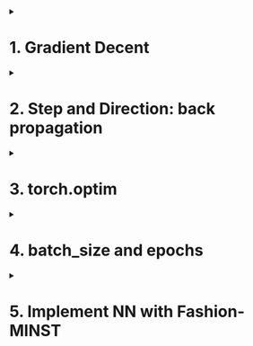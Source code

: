 <details>
<summary><h1>1. Gradient Decent</h1></summary>

## 1.1 Gradient Decent's direction and value

Assume loss function is L(w1,w2,b), use this L and derive with w1, w2, b seperately. Then the gradient expression is [∂L/∂w1, ∂L/∂w2, ∂L/∂b]T

## 1.2 Move the point (iterate one time)

w(t+1)=w(t)-η*∂L/∂w
η is steps or learning rate

following codes are 3-D loss function
```python
from matplotlib import pyplot as plt
from mpl_toolkits.mplot3d import Axes3D
from mpl_toolkits import mplot3d
import numpy as np

w1=np.arange(-10,10,0.05)
w2=np.arange(-10,10,0.05)
w1, w2=np.meshgrid(w1,w2)
lossfn=(2-w1-w2)**2+(4-3*w1-w2)**2

def plot_3D(elev=45, azim=50, X=w1, y=w2):
  fig,ax=plt.subplots(1,1,constrained_layout=True, figsize(8,8))
  ax=plt.subplot(projection="3d")
  ax.plot_surface(w1,w2,lossfn,cmap='rainbow',alpha=0.7)
  ax.view_init(elev=elev, azim=azim)
  ax.set_xlabel("w1", fontsize=20)
  ax.set_ylabel("w2", fontsize=20)
  ax.set_zlabel("lossfn", fontsize=20)

from ipywidgets import interact, fixed
interact(plot_3D, elev=[0,15,30], azip=(-180,180), X=fixed(w1),y=fixed(w2))
plt.show()
```


</details>



<details>
<summary><h1>2. Step and Direction: back propagation</h1></summary>

For **binary classification single layer** neural network, the calculation diagram is as follows

![Python_File_Operation](/_Deep_Learning_using_PyTorch/imgs/Binary_classification_single_layer_neural_network.png)

![Python_File_Operation](/_Deep_Learning_using_PyTorch/imgs/Loss_function_derive_with_w.png)

![Python_File_Operation](/_Deep_Learning_using_PyTorch/imgs/Single_layer_derivation.png)

For **binary classification two layers** neural network, the calculation diagram is as follows

![Python_File_Operation](/_Deep_Learning_using_PyTorch/imgs/Binary_classification_two_layers_neural_network.png)

![Python_File_Operation](/_Deep_Learning_using_PyTorch/imgs/Two_layers_derivation.png)

Before chain derivation, it is very hard to calculate the derivation...

![Python_File_Operation](/_Deep_Learning_using_PyTorch/imgs/Two_layers_derivation_1.png)

![Python_File_Operation](/_Deep_Learning_using_PyTorch/imgs/Two_layers_derivation_2.png)

After the chain derivation, the backpropagation can be shown as follows:

![Python_File_Operation](/_Deep_Learning_using_PyTorch/imgs/Two_layers_derivation_1_back.png)

![Python_File_Operation](/_Deep_Learning_using_PyTorch/imgs/Two_layers_derivation_2_back.png)

What does the following code mean?
```python
import torch

x=torch.tensor(1., requires_grad=True)   #requires_grad means allow calculate derivation with X
y=x**2

torch.autograd.grad(y,x)   # means for y=x**2, the gradient result of x=1
```

```python
import torch

x=torch.tensor(1,requires_grad=True, dtype=torch.float32)   # define x value

z=x**2  # define a loss function

y=torch.tensor(2, requires_grad=True, dtype=torch.float32)   # define y value

sigma=torch.sigmoid(z)

loss=-(y*torch.log(sigma)+(1-y)*log(1-sigma))

torch.autograd.grad(loss,x)

torch.autograd.grad(loss,y)

```

REQUIREMENTS: 3 classifications, 500 data samples, 20 features, 3 layers, 1st layer 13 neurons, 2nd layer 8 neurons
1st layer's activation function is relu, 2nd layer's activation function is sigmoid
```python
import torch
import torch.nn as nn
from torch.nn import functional as F

torch.manual_seed(420)
X=torch.rand((500,20), dtype=torch.float32)    # since we are not going to calculate gradient with x and y, therefore we don't need set requires_grad for x and y, to improve efficiency
y=torch.randint(low=0,high=3,size=(500,),dtype=torch.float32)    # since we are not going to calculate gradient with x and y, therefore we don't need set requires_grad for x and y, to improve efficiency

input_=X.shape[1]
output_=len(y.unique())

class Module(nn.Module):
  def __init__(self, in_features=40, out_features=2):
    super(Module,self).__init__()
    self.linear1=nn.Linear(in_features,13,bias=False)
    self.linear2=nn.Linear(13,8,bias=False)
    self.output=nn.Linear(8,out_features, bias=True)

  def forward(self,x):
    sigma1=torch.relu(self.linear1(x))
    sigma2=torch.sigmoid(self.linear2(sigma1))
    zhat=self.output(sigma2)
    return zhat

torch.manual_seed(420)
net=Model(in_features=input_, out_features=output_)
zhat=net.forward(x)

criterion=nn.CrossEntropyLoss()
loss=criterion(zhat, y.long())
loss

net.linear1.weight.grad   # not back-propagation yet, therefore no gradients yet
loss.backward(retain_graph=True)    # run back-propagation
net.linear1.weight.grad   # output gradients

```
> For three classification problems, loss function use logsoftmax + NLLLoss or CrossEntropyLoss
> 
> For binary classification problems, loss function use BCE or BCEWithLogitsLoss


> v(t)=gamma*v(t-1)-lr*dw
> 
> w(t+1)=w(t)+v(t)

</details>

<details>
<summary><h1>3. torch.optim</h1></summary>

continue the above codes, w(t+1)=w(t)-step*grad
```python
lr=10
w=net.linear1.weight.data
dw=net.linear1.weight.grad

v=torch.zeros(dw.shape[0], dw.shape[1])
v=gamma*v - lr*dw
w=w+v
```
use torch existing libraries to implement
```python
import torch
import torch.nn as nn
import torch.optim as optim
from torch.nn import functional as F

torch.manual_seed(420)
X=torch.rand((500,20), dtype=torch.float32)
y=torch.randint(low=0,high=3,size=(500,),dtype=torch.float32)

lr=0.1
gamma=0.9

input_=X.shape[1]
output_=len(y.unique())

class Module(nn.Module):
  def __init__(self, in_features=40, out_features=2):
    super(Module,self).__init__()
    self.linear1=nn.Linear(in_features,13,bias=False)
    self.linear2=nn.Linear(13,8,bias=False)
    self.output=nn.Linear(8,out_features, bias=True)

  def forward(self,x):
    sigma1=torch.relu(self.linear1(x))
    sigma2=torch.sigmoid(self.linear2(sigma1))
    zhat=self.output(sigma2)
    return zhat

torch.manual_seed(420)
net=Model(in_features=input_, out_features=output_)
zhat=net.forward(x)

criterion=nn.CrossEntropyLoss()
opt=optim.SGD(net.parameters(),
              lr=lr,
              momentum=gamma
            )

#forward propagation
#calculate loss function
#back propagation, calculate gradient
#update weights and momentum
#clear gradient

zhat=net.forward(x)
loss=criterion(zhat, y.reshape(500).long())
loss.backward()
opt.step() #move one step, update w, update momentum v
opt.zero_grad()


```
> Based on the above codes, we can conclude that we need to determine following steps to implement gradient decent with PyTorch modules:
> 1. Import library
> 2. Determin data samples, hyperparameters (lr, gamma)
> 3. Determine neural network architecture Model and its parameters
> 4. Determine neural network class, forward propagation
> 5. Determine loss function, calculate loss function
> 6. Backpropagation, calculate gradient
> 7. Determin optimization algorithms, and update weights and momentum
> 8. Clear gradient


> How to move one step?
> 1. Move forward
> 2. Calculate current iteration's loss function
> 3. Move back-propagation
> 4. Update weights and moments
> 5. Clear gradient. (Clear all gradients' results based on previous point)

</details>



<details>
<summary><h1>4. batch_size and epochs</h1></summary>

> SGD: use one sample. Stochastic Gradient Descent (SGD) is a simplification of Gradient Descent (GD) that reduces computational time by computing the gradient on a randomly chosen partition of the dataset instead of the whole dataset. SGD converges more quickly and requires less memory to store the cost function gradients, but the updates it produces can be characterized as noisy. 

> 
> mini-batch SGD: use mini batch. Mini-batch Gradient Descent (MBGD) is a cross between GD and SGD that splits the dataset into small subsets (batches) and computes the gradients for each batch. MBGD converges faster and produces more precise results than SGD, and provides more stable updates compared to SGD. MBGD is often the preferred choice as it brings together the strengths of both BGD and SGD.
> 
> GD: use all data

batch_size and epoches:  assume there are totally m data samples, batch_size is N, therefore the iteration number of one epoch is m/N.
In machine learning, an epoch is a complete pass of the training data through the algorithm.
Let's explain Epoch with an example. Consider a dataset that has 200 samples. These samples take 1000 epochs or 1000 turns for the dataset to pass through the model. It has a batch size of 5. This means that the model weights are updated when each of the 40 batches containing five samples passes through. Hence the model will be updated 40 times.

One epoch means that each sample in the training dataset has had an opportunity to update the internal model parameters. An epoch is comprised of one or more batches. For example, as above, an epoch that has one batch is called the batch gradient descent learning algorithm.

You can think of a for-loop over the number of epochs where each loop proceeds over the training dataset. Within this for-loop is another nested for-loop that iterates over each batch of samples, where one batch has the specified “batch size” number of samples.

If we have epoch=60, that means NN will learn the complete data sample for 60 times.

for epoch in number_of_epochs:
  for batch in number_of_batches:

Assume 1000 samples, batchsize=10, then in order to complete one training, we need 100 iterations and 1 epoch, and number of batch=1000/10=100.

for epoch in 1:
  for batch in 1000(total sample)/10(batchsize):

> [!IMPORTANT]
> for epoch in 1:
>   for iteration in number_of_batches:

## 4.3 TensorDataset and DataLoader

TensorDataset is used to pack features and labels into one object

DataLoader is used to split small batch

```python
import torch
from torch.utils.data import TensorDataset
from torch.tuils.data import DataLoader

a=torch.randn(500,2,3) #3d   #1st dimention must be the same
b=torch.randn(500,3,4,5) #4d
b=torch.randn(500,1) #2d
# As long as the 1st dimensions are the same, then they can be combined

data=TensorDataset(b,c)
for x in DataLoader(data):
  print(x)


bs=120
dataset=DataLoader(data
          ,batch_size=bs
          ,shuffle=True   #Before split into small batch, please randomnize dataset
          ,drop_last=False  #whether or not to discard the last batch
        )

for i in dataset:
  print(i)

```

How to use dataset and tensordataloader for reading sklearn data
```python
from sklearn.datasets import load_breast_cancer as LBC

data=LBC()

X=torch.tensor(data.data, dtype=torch.float32)
y=torch.tensor(data.target, dtype=torch.float32)

data=TensorDataset(X,y)
batchdata=DataLoader(data, batch_size=5, shuffle=True)

for x,y in batchdata:
  print(x)

```
How to use dataset and tensordataloader for reading csv data
```python
import pandas as pd
import numpy as np

data=pd.read_csv(r"C:\test.csv")

X=torch.tensor(np.array(data.iloc[:,:-1]), dtype=torch.float32)
y=torch.tensor(np.array(data.iloc[:,-1]), dtype=torch.float32)

data=TensorDataset(X,y)
batchdata=DataLoader(data, batch_size=1000, shuffle=True)

for x,y in batchdata:
  print(x)
```

>for x,y in batchdata:
>
>x is used for forward propagation, y is used for loss function calculation 
</details>



<details>
<summary><h1>5. Implement NN with Fashion-MINST </h1></summary>

![Python_File_Operation](/_Deep_Learning_using_PyTorch/imgs/torchvision_torchtext_torchaudio.png)

```python
import torchvision
import torchvision.transforms as transforms  # module to process data

mnist=torchvision.datasets.FashionMNIST(root=""
                        ,download=True
                        ,train=True   # data is for training or not?
                        ,transform=transforms.ToTensor()
                        )
mnist.data.shape     #torch.size([60000,28,28])  (sample_size, H-height, W-width, C-color)
mnist.targets.unique()

import matplotlib.pyplot as plt
plt.imshow(mnist[0][0].view(28,28).numpy());

# Modeling procedure includes two parts: external (build NN and loss function) and internal (gradient descent)
# Step 1: define hyper-parameters: step lr, moment value gamma, epochs, batch_size
# Step 2: Import data and split into batches
# Step 3: Define neural network architecture
# Step 4: Define loss function
# Step 5: Define optimization method
# Step 6: Execute optimization method on epoches and batch:
#       6.1: Forward propagation, calculate loss function
#       6.2: Backward propagation, calculate loss function's derivaties with each w
#       6.3: Update current weights
#       6.4: Clear current iteration's gradients
#       6.5: Monitor model's process and results, loss and accuracy
# Step 7: Output results

```
> [!IMPORTANT]
> Modeling procedure includes two parts: external (build NN and loss function) and internal (gradient descent)
> Step 1: define hyper-parameters: step lr, moment value gamma, epochs, batch_size
> Step 2: Import data and split into batches
> Step 3: Define neural network architecture
> Step 4: Define loss function
> Step 5: Define optimization method
> Step 6: Execute optimization method on epoches and batch:
>       6.1: Forward propagation, calculate loss function
>       6.2: Backward propagation, calculate loss function's derivaties with each w
>       6.3: Update current weights
>       6.4: Clear current iteration's gradients
>       6.5: Monitor model's process and results, loss and accuracy
> Step 7: Output results


```python
import torch
from torch import nn
from torch import optim
from torch.nn import functional as F
from torch.utils.data import DataLoader, TensorDataset
import torchvision
import torchvision.transforms as transforms

lr=0.15
gamma=0.8
epochs=5
bs=128

mnist=torchvision.datasets.FashionMNIST(root=""
                        ,download=True
                        ,train=True   # data is for training or not?
                        ,transform=transforms.ToTensor()
                        )
batchdata = DataLoader(mnist, batch_size=bs, shuffle=True)
for x,y in batchdata:
  print(x.shape) #torch.size([128,1,28,28])
  print(y.shape) #torch.size([128])
  break

input_=mnist.data[0].numel()   #total elements, for input layer's number of neurons (flatten all features, so taht this can be feed to neural network)
output_len(mnist.targets.unique())  # for output layer's number of neurons

#define NN class
class Model(nn.Module):
  def __init__(self, in_features=10, out_features=2):
    super().__init__()
    self.linear1=nn.Linear(in_features, 128, bias=False)
    self.output=nn.Linear(128, out_features, bias=False)

  def forward(self, x):
    x=x.view(-1,28*28)
    sigma1=torch.relu(self.linear1(x))
    sigma2=F.log_softmax(self.output(sigma1),dim=1)
    return sigma2

#define loss function and optimal method
def fit(net, batchdata, lr=0.01, epochs=5, gamma=0):
  creterion=nn.NLLLoss()
  opt=optim.SGD(net.parameters(),lr=lr,momentum=gamma)
  correct=0
  samples=0
  for epoch in range(epochs):
    for batch_idx, (x,y) in enumerate(batchdata):   # get batch index, feature tensor-x, feature tensor's corresponding label-y
      y=y.view(x.shape[0])
      sigma=net.forward()  #move forward propagation
      loss=criterion(sigma,y)
      loss.backward()
      opt.step()
      opt.zero_grad()

      #calculate accuracy
      yhat=torch.max(sigma, 1)[1]   #extract torch.max
      correct += torch.sum(yhat==y)
      samples=samples+x.shape[0]

    if (batch_idx+1)%125==0 or batch_idx==len(batchdata)-1:
      print("Epoch{}:[{}/{}({:.0f}%)], Loss:{:.6f}, Accuracy:{:.3f}".format(epoch+1, samples, epochs*len(batchdata.dataset), 100*samples/(epochs*len(batchdata.dataset)),loss.data.item(),float(100*correct/samples)))


#train the model and evaluate model
torch.manual_seed(1412)
net = Model(in_features=input_, out_features=output_)

fit(net,batchdata,lr=lr,epochs=ephcos, gamma=gamma)

```
> [!TIP]
> view(-1,) # ask pytorch to calculate the dimensions. for example x=torch.randn(30,40) x=x.view(-1,20)  then x shape is x.shape is torch.size([60,20])


> [!TIP]
> list=["A","B","C"]
> for x in enumerate(list):
>     print(x)
> this will output following:
> (0, 'A')
> (1, 'B')
> (2, 'C')



</details>
